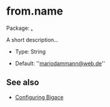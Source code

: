 # from.name

Package: **[.](.)**

A short description...


*  Type: String

*  Default: ''mariodammann@web.de''

## See also


*  [Configuring Bigace](manual/configurations)


